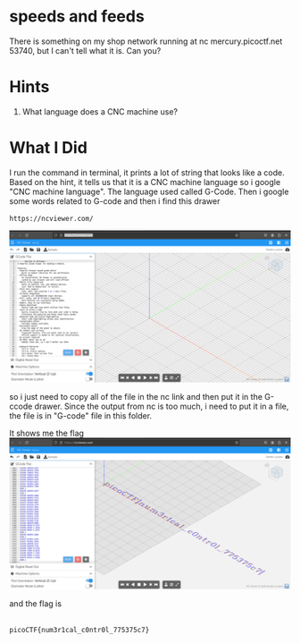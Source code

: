 # speeds and feeds

There is something on my shop network running at nc mercury.picoctf.net 53740, but I can't tell what it is. Can you?

# Hints

1. What language does a CNC machine use?

# What I Did

I run the command in terminal, it prints
a lot of string that looks like a code. Based
on the hint, it tells us that it is a CNC machine language
so i google "CNC machine language". The language used called
G-Code. Then i google some words related to G-code
and then i find this drawer

```
https://ncviewer.com/
```
<img src="Pic_1.png">

so i just need to copy all of the file in the nc link and then put it
in the G-ccode drawer. Since the output from nc is too much, i need to put it
in a file, the file is in "G-code" file in this folder.

It shows me the flag
<img src="Pic_2.png">

and the flag is
```

picoCTF{num3r1cal_c0ntr0l_775375c7}

```